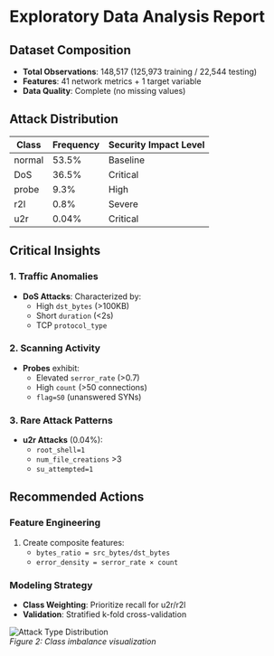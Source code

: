 # Exploratory Data Analysis Report

## Dataset Composition
- **Total Observations**: 148,517 (125,973 training / 22,544 testing)
- **Features**: 41 network metrics + 1 target variable
- **Data Quality**: Complete (no missing values)

## Attack Distribution
| Class    | Frequency | Security Impact Level |
|----------|-----------|-----------------------|
| normal   | 53.5%     | Baseline              |
| DoS      | 36.5%     | Critical              |
| probe    | 9.3%      | High                  |
| r2l      | 0.8%      | Severe                |
| u2r      | 0.04%     | Critical              |

## Critical Insights

### 1. Traffic Anomalies
- **DoS Attacks**: Characterized by:
  - High `dst_bytes` (>100KB)
  - Short `duration` (<2s)
  - TCP `protocol_type`

### 2. Scanning Activity
- **Probes** exhibit:
  - Elevated `serror_rate` (>0.7)
  - High `count` (>50 connections)
  - `flag=S0` (unanswered SYNs)

### 3. Rare Attack Patterns
- **u2r Attacks** (0.04%):
  - `root_shell=1`
  - `num_file_creations` >3
  - `su_attempted=1`

## Recommended Actions

### Feature Engineering
1. Create composite features:
   - `bytes_ratio = src_bytes/dst_bytes`
   - `error_density = serror_rate × count`

### Modeling Strategy
- **Class Weighting**: Prioritize recall for u2r/r2l
- **Validation**: Stratified k-fold cross-validation

![Attack Type Distribution](images/attack_distribution.png)  
*Figure 2: Class imbalance visualization*